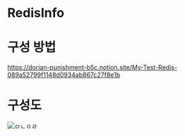 # RedisInfo


# 구성 방법
https://dorian-punishment-b5c.notion.site/My-Test-Redis-089a52799f1148d0934ab867c27f8e1b


# 구성도
![ㅁㄴㅇㄹ](https://user-images.githubusercontent.com/84276824/158776740-650321d4-c027-4933-8b6f-add30574a7d2.jpg)
